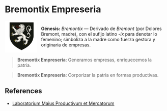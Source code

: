 # Bremontix Empreseria

<div style="display: flex; align-items: center; gap: 1em;">

<img src="img/resized/bremontix_256x256.png" alt="Bremontix" width="100"/>

<div>
<b>Génesis:</b> <i>Bremontix</i> — Derivado de <i>Bremont</i> (por Dolores Bremont, madre), con el sufijo latino <i>-ix</i> para denotar lo femenino; simboliza a la madre como fuerza gestora y originaria de empresas.
</div>

</div>

> **Bremontix Empreseria**: Generamos empresas, enriquecemos la patria.

> **Bremontix Empresería**: Corporizar la patria en formas productivas.

<!-- > **Génesis**: Bremontix — Derivado de Bremont (por Dolores Bremont, madre), con el sufijo latino -ix para denotar lo femenino; simboliza a la madre como fuerza gestora y originaria de empresas.

![Bremontix](img/resized/bremontix_256x256.png) -->



## References

- [Laboratorium Maius Productivum et Mercatorum](https://github.com/csiglab/Produceologia)

